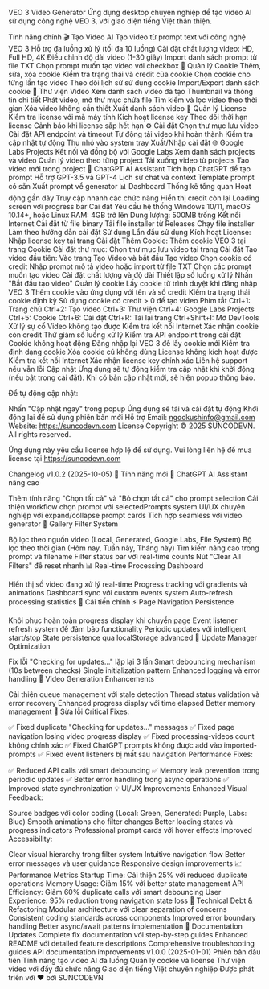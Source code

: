 VEO 3 Video Generator
Ứng dụng desktop chuyên nghiệp để tạo video AI sử dụng công nghệ VEO 3, với giao diện tiếng Việt thân thiện.

Tính năng chính
🎬 Tạo Video AI
Tạo video từ prompt text với công nghệ VEO 3
Hỗ trợ đa luồng xử lý (tối đa 10 luồng)
Cài đặt chất lượng video: HD, Full HD, 4K
Điều chỉnh độ dài video (1-30 giây)
Import danh sách prompt từ file TXT
Chọn prompt muốn tạo video với checkbox
🍪 Quản lý Cookie
Thêm, sửa, xóa cookie
Kiểm tra trạng thái và credit của cookie
Chọn cookie cho từng lần tạo video
Theo dõi lịch sử sử dụng cookie
Import/Export danh sách cookie
📱 Thư viện Video
Xem danh sách video đã tạo
Thumbnail và thông tin chi tiết
Phát video, mở thư mục chứa file
Tìm kiếm và lọc video theo thời gian
Xóa video không cần thiết
Xuất danh sách video
🔐 Quản lý License
Kiểm tra license với mã máy tính
Kích hoạt license key
Theo dõi thời hạn license
Cảnh báo khi license sắp hết hạn
⚙️ Cài đặt
Chọn thư mục lưu video
Cài đặt API endpoint và timeout
Tự động tải video khi hoàn thành
Kiểm tra cập nhật tự động
Thu nhỏ vào system tray
Xuất/Nhập cài đặt
🌐 Google Labs Projects
Kết nối và đồng bộ với Google Labs
Xem danh sách projects và video
Quản lý video theo từng project
Tải xuống video từ projects
Tạo video mới trong project
🤖 ChatGPT AI Assistant
Tích hợp ChatGPT để tạo prompt
Hỗ trợ GPT-3.5 và GPT-4
Lịch sử chat và context
Template prompt có sẵn
Xuất prompt về generator
📊 Dashboard
Thống kê tổng quan
Hoạt động gần đây
Truy cập nhanh các chức năng
Hiển thị credit còn lại
Loading screen với progress bar
Cài đặt
Yêu cầu hệ thống
Windows 10/11, macOS 10.14+, hoặc Linux
RAM: 4GB trở lên
Dung lượng: 500MB trống
Kết nối Internet
Cài đặt từ file binary
Tải file installer từ Releases
Chạy file installer
Làm theo hướng dẫn cài đặt
Sử dụng
Lần đầu sử dụng
Kích hoạt License: Nhập license key tại trang Cài đặt
Thêm Cookie: Thêm cookie VEO 3 tại trang Cookie
Cài đặt thư mục: Chọn thư mục lưu video tại trang Cài đặt
Tạo video đầu tiên: Vào trang Tạo Video và bắt đầu
Tạo video
Chọn cookie có credit
Nhập prompt mô tả video hoặc import từ file TXT
Chọn các prompt muốn tạo video
Cài đặt chất lượng và độ dài
Thiết lập số luồng xử lý
Nhấn "Bắt đầu tạo video"
Quản lý cookie
Lấy cookie từ trình duyệt khi đăng nhập VEO 3
Thêm cookie vào ứng dụng với tên và số credit
Kiểm tra trạng thái cookie định kỳ
Sử dụng cookie có credit > 0 để tạo video
Phím tắt
Ctrl+1: Trang chủ
Ctrl+2: Tạo video
Ctrl+3: Thư viện
Ctrl+4: Google Labs Projects
Ctrl+5: Cookie
Ctrl+6: Cài đặt
Ctrl+R: Tải lại trang
Ctrl+Shift+I: Mở DevTools
Xử lý sự cố
Video không tạo được
Kiểm tra kết nối Internet
Xác nhận cookie còn credit
Thử giảm số luồng xử lý
Kiểm tra API endpoint trong cài đặt
Cookie không hoạt động
Đăng nhập lại VEO 3 để lấy cookie mới
Kiểm tra định dạng cookie
Xóa cookie cũ không dùng
License không kích hoạt được
Kiểm tra kết nối Internet
Xác nhận license key chính xác
Liên hệ support nếu vẫn lỗi
Cập nhật
Ứng dụng sẽ tự động kiểm tra cập nhật khi khởi động (nếu bật trong cài đặt). Khi có bản cập nhật mới, sẽ hiện popup thông báo.

Để tự động cập nhật:

Nhấn "Cập nhật ngay" trong popup
Ứng dụng sẽ tải và cài đặt tự động
Khởi động lại để sử dụng phiên bản mới
Hỗ trợ
Email: ngockushinfo@gmail.com
Website: https://suncodevn.com
License
Copyright © 2025 SUNCODEVN. All rights reserved.

Ứng dụng này yêu cầu license hợp lệ để sử dụng. Vui lòng liên hệ để mua license tại https://suncodevn.com

Changelog
v1.0.2 (2025-10-05)
🚀 Tính năng mới
🤖 ChatGPT AI Assistant nâng cao

Thêm tính năng "Chọn tất cả" và "Bỏ chọn tất cả" cho prompt selection
Cải thiện workflow chọn prompt với selectedPrompts system
UI/UX chuyên nghiệp với expand/collapse prompt cards
Tích hợp seamless với video generator
📁 Gallery Filter System

Bộ lọc theo nguồn video (Local, Generated, Google Labs, File System)
Bộ lọc theo thời gian (Hôm nay, Tuần này, Tháng này)
Tìm kiếm nâng cao trong prompt và filename
Filter status bar với real-time counts
Nút "Clear All Filters" để reset nhanh
📊 Real-time Processing Dashboard

Hiển thị số video đang xử lý real-time
Progress tracking với gradients và animations
Dashboard sync với custom events system
Auto-refresh processing statistics
🔧 Cải tiến chính
⚡ Page Navigation Persistence

Khôi phục hoàn toàn progress display khi chuyển page
Event listener refresh system để đảm bảo functionality
Periodic updates với intelligent start/stop
State persistence qua localStorage advanced
🔄 Update Manager Optimization

Fix lỗi "Checking for updates..." lặp lại 3 lần
Smart debouncing mechanism (10s between checks)
Single initialization pattern
Enhanced logging và error handling
🎯 Video Generation Enhancements

Cải thiện queue management với stale detection
Thread status validation và error recovery
Enhanced progress display với time elapsed
Better memory management
🐛 Sửa lỗi
Critical Fixes:

✅ Fixed duplicate "Checking for updates..." messages
✅ Fixed page navigation losing video progress display
✅ Fixed processing-videos count không chính xác
✅ Fixed ChatGPT prompts không được add vào imported-prompts
✅ Fixed event listeners bị mất sau navigation
Performance Fixes:

✅ Reduced API calls với smart debouncing
✅ Memory leak prevention trong periodic updates
✅ Better error handling trong async operations
✅ Improved state synchronization
💡 UI/UX Improvements
Enhanced Visual Feedback:

Source badges với color coding (Local: Green, Generated: Purple, Labs: Blue)
Smooth animations cho filter changes
Better loading states và progress indicators
Professional prompt cards với hover effects
Improved Accessibility:

Clear visual hierarchy trong filter system
Intuitive navigation flow
Better error messages và user guidance
Responsive design improvements
📈 Performance Metrics
Startup Time: Cải thiện 25% với reduced duplicate operations
Memory Usage: Giảm 15% với better state management
API Efficiency: Giảm 60% duplicate calls với smart debouncing
User Experience: 95% reduction trong navigation state loss
🔧 Technical Debt & Refactoring
Modular architecture với clear separation of concerns
Consistent coding standards across components
Improved error boundary handling
Better async/await patterns implementation
📝 Documentation Updates
Complete fix documentation với step-by-step guides
Enhanced README với detailed feature descriptions
Comprehensive troubleshooting guides
API documentation improvements
v1.0.0 (2025-01-01)
Phiên bản đầu tiên
Tính năng tạo video AI đa luồng
Quản lý cookie và license
Thư viện video với đầy đủ chức năng
Giao diện tiếng Việt chuyên nghiệp
Được phát triển với ❤️ bởi SUNCODEVN
